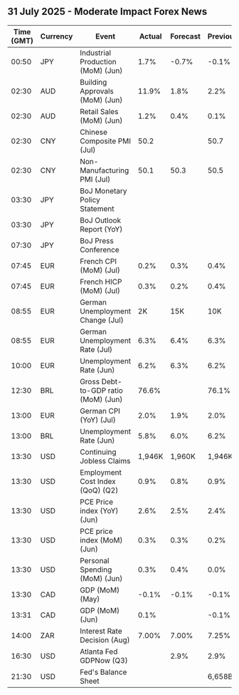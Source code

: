 ## 31 July 2025 - Moderate Impact Forex News

| Time (GMT) | Currency | Event | Actual | Forecast | Previous |
|------|----------|-------|--------|----------|----------|
| 00:50 | JPY | Industrial Production (MoM) (Jun) | 1.7% | -0.7% | -0.1% |
| 02:30 | AUD | Building Approvals (MoM) (Jun) | 11.9% | 1.8% | 2.2% |
| 02:30 | AUD | Retail Sales (MoM) (Jun) | 1.2% | 0.4% | 0.1% |
| 02:30 | CNY | Chinese Composite PMI (Jul) | 50.2 |  | 50.7 |
| 02:30 | CNY | Non-Manufacturing PMI (Jul) | 50.1 | 50.3 | 50.5 |
| 03:30 | JPY | BoJ Monetary Policy Statement |  |  |  |
| 03:30 | JPY | BoJ Outlook Report (YoY) |  |  |  |
| 07:30 | JPY | BoJ Press Conference |  |  |  |
| 07:45 | EUR | French CPI (MoM) (Jul) | 0.2% | 0.3% | 0.4% |
| 07:45 | EUR | French HICP (MoM) (Jul) | 0.3% | 0.2% | 0.4% |
| 08:55 | EUR | German Unemployment Change (Jul) | 2K | 15K | 10K |
| 08:55 | EUR | German Unemployment Rate (Jul) | 6.3% | 6.4% | 6.3% |
| 10:00 | EUR | Unemployment Rate (Jun) | 6.2% | 6.3% | 6.2% |
| 12:30 | BRL | Gross Debt-to-GDP ratio (MoM) (Jun) | 76.6% |  | 76.1% |
| 13:00 | EUR | German CPI (YoY) (Jul) | 2.0% | 1.9% | 2.0% |
| 13:00 | BRL | Unemployment Rate (Jun) | 5.8% | 6.0% | 6.2% |
| 13:30 | USD | Continuing Jobless Claims | 1,946K | 1,960K | 1,946K |
| 13:30 | USD | Employment Cost Index (QoQ) (Q2) | 0.9% | 0.8% | 0.9% |
| 13:30 | USD | PCE Price index (YoY) (Jun) | 2.6% | 2.5% | 2.4% |
| 13:30 | USD | PCE price index (MoM) (Jun) | 0.3% | 0.3% | 0.2% |
| 13:30 | USD | Personal Spending (MoM) (Jun) | 0.3% | 0.4% | 0.0% |
| 13:30 | CAD | GDP (MoM) (May) | -0.1% | -0.1% | -0.1% |
| 13:31 | CAD | GDP (MoM) (Jun) | 0.1% |  | -0.1% |
| 14:00 | ZAR | Interest Rate Decision (Aug) | 7.00% | 7.00% | 7.25% |
| 16:30 | USD | Atlanta Fed GDPNow (Q3) |  | 2.9% | 2.9% |
| 21:30 | USD | Fed's Balance Sheet |  |  | 6,658B |
